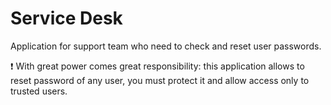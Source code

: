 # Service Desk

Application for support team who need to check and reset user passwords.

:exclamation: With great power comes great responsibility: this application allows to reset password of any user, you must protect it and allow access only to trusted users.
